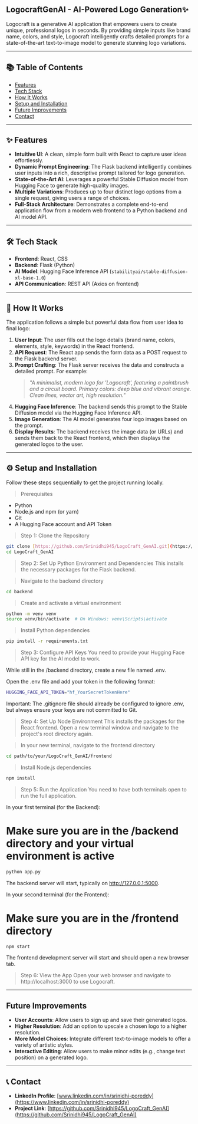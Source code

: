 ## LogocraftGenAI - AI-Powered Logo Generation✨

Logocraft is a generative AI application that empowers users to create unique, professional logos in seconds. By providing simple inputs like brand name, colors, and style, Logocraft intelligently crafts detailed prompts for a state-of-the-art text-to-image model to generate stunning logo variations.

---

## 📚 Table of Contents

* [Features](#-features)
* [Tech Stack](#-tech-stack)
* [How It Works](#-how-it-works)
* [Setup and Installation](#-setup-and-installation)
* [Future Improvements](#-future-improvements)
* [Contact](#-contact)

---

## ✨ Features

* **Intuitive UI**: A clean, simple form built with React to capture user ideas effortlessly.
* **Dynamic Prompt Engineering**: The Flask backend intelligently combines user inputs into a rich, descriptive prompt tailored for logo generation.
* **State-of-the-Art AI**: Leverages a powerful Stable Diffusion model from Hugging Face to generate high-quality images.
* **Multiple Variations**: Produces up to four distinct logo options from a single request, giving users a range of choices.
* **Full-Stack Architecture**: Demonstrates a complete end-to-end application flow from a modern web frontend to a Python backend and AI model API.

---

## 🛠️ Tech Stack

* **Frontend**: React, CSS
* **Backend**: Flask (Python)
* **AI Model**: Hugging Face Inference API (`stabilityai/stable-diffusion-xl-base-1.0`)
* **API Communication**: REST API (Axios on frontend)

---

## 🌊 How It Works

The application follows a simple but powerful data flow from user idea to final logo:

1.  **User Input**: The user fills out the logo details (brand name, colors, elements, style, keywords) in the React frontend.
2.  **API Request**: The React app sends the form data as a POST request to the Flask backend server.
3.  **Prompt Crafting**: The Flask server receives the data and constructs a detailed prompt. For example:
    > *"A minimalist, modern logo for 'Logocraft', featuring a paintbrush and a circuit board. Primary colors: deep blue and vibrant orange. Clean lines, vector art, high resolution."*
4.  **Hugging Face Inference**: The backend sends this prompt to the Stable Diffusion model via the Hugging Face Inference API.
5.  **Image Generation**: The AI model generates four logo images based on the prompt.
6.  **Display Results**: The backend receives the image data (or URLs) and sends them back to the React frontend, which then displays the generated logos to the user.

---

## ⚙️ Setup and Installation

Follow these steps sequentially to get the project running locally.

>Prerequisites
* Python
* Node.js and npm (or yarn)
* Git
* A Hugging Face account and API Token

>Step 1: Clone the Repository
``` sh
git clone [https://github.com/Srinidhi945/LogoCraft_GenAI.git](https://github.com/Srinidhi945/LogoCraft_GenAI.git)
cd LogoCraft_GenAI
``` 

>Step 2: Set Up Python Environment and Dependencies
This installs the necessary packages for the Flask backend.

 >Navigate to the backend directory
``` sh
cd backend
``` 
 >Create and activate a virtual environment
``` sh
python -m venv venv
source venv/bin/activate  # On Windows: venv\Scripts\activate
``` 
>Install Python dependencies
``` sh
pip install -r requirements.txt
```

>Step 3: Configure API Keys
You need to provide your Hugging Face API key for the AI model to work.

While still in the /backend directory, create a new file named .env.

Open the .env file and add your token in the following format:
``` sh
HUGGING_FACE_API_TOKEN="hf_YourSecretTokenHere"
``` 
Important: The .gitignore file should already be configured to ignore .env, but always ensure your keys are not committed to Git.

>Step 4: Set Up Node Environment
This installs the packages for the React frontend. Open a new terminal window and navigate to the project's root directory again.

>In your new terminal, navigate to the frontend directory
``` sh
cd path/to/your/LogoCraft_GenAI/frontend
``` 
>Install Node.js dependencies
``` sh
npm install
```

>Step 5: Run the Application
You need to have both terminals open to run the full application.

In your first terminal (for the Backend):
# Make sure you are in the /backend directory and your virtual environment is active
``` sh
python app.py
``` 
The backend server will start, typically on http://127.0.0.1:5000.

In your second terminal (for the Frontend):
# Make sure you are in the /frontend directory
``` sh
npm start
``` 
The frontend development server will start and should open a new browser tab.

>Step 6: View the App
Open your web browser and navigate to http://localhost:3000 to use Logocraft.
---

## Future Improvements

* **User Accounts**: Allow users to sign up and save their generated logos.
* **Higher Resolution**: Add an option to upscale a chosen logo to a higher resolution.
* **More Model Choices**: Integrate different text-to-image models to offer a variety of artistic styles.
* **Interactive Editing**: Allow users to make minor edits (e.g., change text position) on a generated logo.

---

## 📞 Contact

* **LinkedIn Profile**: [www.linkedin.com/in/srinidhi-poreddy](https://www.linkedin.com/in/srinidhi-poreddy)
* **Project Link**: [https://github.com/Srinidhi945/LogoCraft_GenAI](https://github.com/Srinidhi945/LogoCraft_GenAI)
